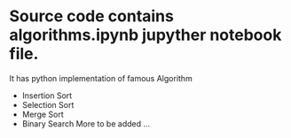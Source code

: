 # Source code contains algorithms.ipynb jupyther notebook file. 
It has python implementation of famous Algorithm 
- Insertion Sort
- Selection Sort
- Merge Sort
- Binary Search
More to be added ... 
